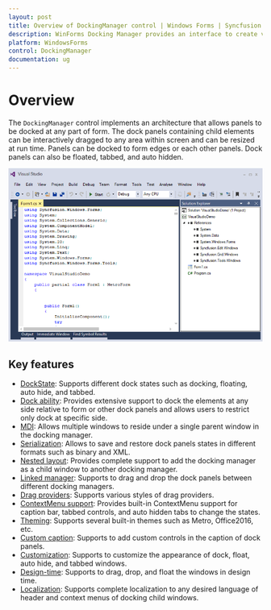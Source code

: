 ```yaml
---
layout: post
title: Overview of DockingManager control | Windows Forms | Syncfusion
description: WinForms Docking Manager provides an interface to create visual studio style dock windows. It supports floating and dock panels, then pin and tabbed groups.
platform: WindowsForms
control: DockingManager 
documentation: ug
---
```


# Overview

The `DockingManager` control implements an architecture that allows panels to be docked at any part of form. The dock panels containing child elements can be interactively dragged to any area within screen and can be resized at run time. Panels can be docked to form edges or each other panels. Dock panels can also be floated, tabbed, and auto hidden.

![Visual Style Dock windows in DockingManager](GettingStarted_images/VisualStudioDemo.png)

## Key features

* [DockState](https://help.syncfusion.com/windowsforms/dockingmanager/getting-started#change-dock-state-of-child): Supports different dock states such as docking, floating, auto hide, and tabbed.
* [Dock ability](https://help.syncfusion.com/windowsforms/dockingmanager/dealing-with-docking-child#restrict-to-dock-on-specific-sides): Provides extensive support to dock the elements at any side relative to form or other dock panels and allows users to restrict only dock at specific side.
* [MDI](https://help.syncfusion.com/windowsforms/dockingmanager/mdi-window): Allows multiple windows to reside under a single parent window in the docking manager.
* [Serialization](https://help.syncfusion.com/windowsforms/dockingmanager/serialization): Allows to save and restore dock panels states in different formats such as binary and XML.
* [Nested layout](https://help.syncfusion.com/windowsforms/dockingmanager/linked-and-nested-dockingmanager#nested-dockingmanager): Provides complete support to add the docking manager as a child window to another docking manager.
* [Linked manager](https://help.syncfusion.com/windowsforms/dockingmanager/linked-and-nested-dockingmanager#enable-linked-manager): Supports to drag and drop the dock panels between different docking managers.
* [Drag providers](https://help.syncfusion.com/windowsforms/dockingmanager/appearance#change-dock-provider-styles): Supports various styles of drag providers.
* [ContextMenu support](https://help.syncfusion.com/windowsforms/dockingmanager/dock-window#enable--disable-the-context-menu): Provides built-in ContextMenu support for caption bar, tabbed controls, and auto hidden tabs to change the states.
* [Theming](https://help.syncfusion.com/windowsforms/dockingmanager/appearance#visual-styles): Supports several built-in themes such as Metro, Office2016, etc.
* [Custom caption](https://help.syncfusion.com/windowsforms/dockingmanager/dock-window#add-custom-buttons-in-caption): Supports to add custom controls in the caption of dock panels.
* [Customization](https://help.syncfusion.com/windowsforms/dockingmanager/appearance): Supports to customize the appearance of dock, float, auto hide, and tabbed windows.
* [Design-time](https://help.syncfusion.com/windowsforms/dockingmanager/tabbed-window#tabbed-at-design-time): Supports to drag, drop, and float the windows in design time.
* [Localization](https://help.syncfusion.com/windowsforms/dockingmanager/localization): Supports complete localization to any desired language of header and context menus of docking child windows.

